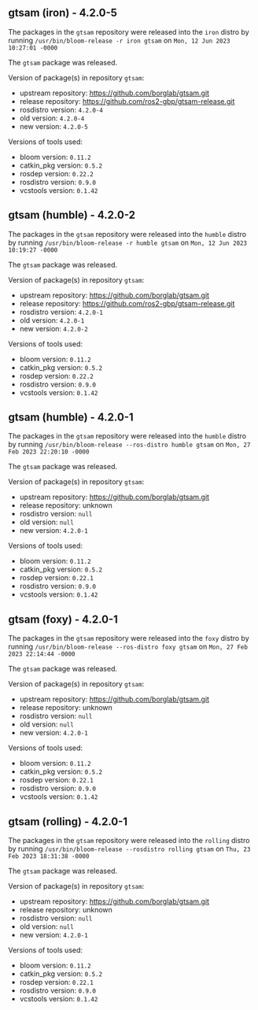 ## gtsam (iron) - 4.2.0-5

The packages in the `gtsam` repository were released into the `iron` distro by running `/usr/bin/bloom-release -r iron gtsam` on `Mon, 12 Jun 2023 10:27:01 -0000`

The `gtsam` package was released.

Version of package(s) in repository `gtsam`:

- upstream repository: https://github.com/borglab/gtsam.git
- release repository: https://github.com/ros2-gbp/gtsam-release.git
- rosdistro version: `4.2.0-4`
- old version: `4.2.0-4`
- new version: `4.2.0-5`

Versions of tools used:

- bloom version: `0.11.2`
- catkin_pkg version: `0.5.2`
- rosdep version: `0.22.2`
- rosdistro version: `0.9.0`
- vcstools version: `0.1.42`


## gtsam (humble) - 4.2.0-2

The packages in the `gtsam` repository were released into the `humble` distro by running `/usr/bin/bloom-release -r humble gtsam` on `Mon, 12 Jun 2023 10:19:27 -0000`

The `gtsam` package was released.

Version of package(s) in repository `gtsam`:

- upstream repository: https://github.com/borglab/gtsam.git
- release repository: https://github.com/ros2-gbp/gtsam-release.git
- rosdistro version: `4.2.0-1`
- old version: `4.2.0-1`
- new version: `4.2.0-2`

Versions of tools used:

- bloom version: `0.11.2`
- catkin_pkg version: `0.5.2`
- rosdep version: `0.22.2`
- rosdistro version: `0.9.0`
- vcstools version: `0.1.42`


## gtsam (humble) - 4.2.0-1

The packages in the `gtsam` repository were released into the `humble` distro by running `/usr/bin/bloom-release --ros-distro humble gtsam` on `Mon, 27 Feb 2023 22:20:10 -0000`

The `gtsam` package was released.

Version of package(s) in repository `gtsam`:

- upstream repository: https://github.com/borglab/gtsam.git
- release repository: unknown
- rosdistro version: `null`
- old version: `null`
- new version: `4.2.0-1`

Versions of tools used:

- bloom version: `0.11.2`
- catkin_pkg version: `0.5.2`
- rosdep version: `0.22.1`
- rosdistro version: `0.9.0`
- vcstools version: `0.1.42`


## gtsam (foxy) - 4.2.0-1

The packages in the `gtsam` repository were released into the `foxy` distro by running `/usr/bin/bloom-release --ros-distro foxy gtsam` on `Mon, 27 Feb 2023 22:14:44 -0000`

The `gtsam` package was released.

Version of package(s) in repository `gtsam`:

- upstream repository: https://github.com/borglab/gtsam.git
- release repository: unknown
- rosdistro version: `null`
- old version: `null`
- new version: `4.2.0-1`

Versions of tools used:

- bloom version: `0.11.2`
- catkin_pkg version: `0.5.2`
- rosdep version: `0.22.1`
- rosdistro version: `0.9.0`
- vcstools version: `0.1.42`


## gtsam (rolling) - 4.2.0-1

The packages in the `gtsam` repository were released into the `rolling` distro by running `/usr/bin/bloom-release --rosdistro rolling gtsam` on `Thu, 23 Feb 2023 18:31:38 -0000`

The `gtsam` package was released.

Version of package(s) in repository `gtsam`:

- upstream repository: https://github.com/borglab/gtsam.git
- release repository: unknown
- rosdistro version: `null`
- old version: `null`
- new version: `4.2.0-1`

Versions of tools used:

- bloom version: `0.11.2`
- catkin_pkg version: `0.5.2`
- rosdep version: `0.22.1`
- rosdistro version: `0.9.0`
- vcstools version: `0.1.42`


